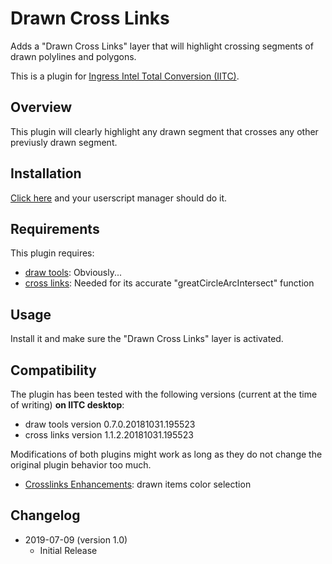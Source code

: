 # Drawn Cross Links

Adds a "Drawn Cross Links" layer that will highlight crossing segments of drawn polylines and polygons.

This is a plugin for [Ingress Intel Total Conversion (IITC)](https://github.com/iitc-project/ingress-intel-total-conversion/).

## Overview

This plugin will clearly highlight any drawn segment that crosses any other previusly drawn segment.

## Installation
[Click here](https://github.com/manierim/drawn-crosslinks/raw/master/drawn-crosslinks.user.js) and your userscript manager should do it.

## Requirements

This plugin requires:

- [draw tools](https://iitc.me/desktop/): Obviously...
- [cross links](https://iitc.me/desktop/): Needed for its accurate "greatCircleArcIntersect" function

## Usage

Install it and make sure the "Drawn Cross Links" layer is activated.

## Compatibility

The plugin has been tested with the following versions (current at the time of writing) **on IITC desktop**:
- draw tools version 0.7.0.20181031.195523
- cross links version 1.1.2.20181031.195523

Modifications of both plugins might work as long as they do not change the original plugin behavior too much.

- [Crosslinks Enhancements](https://github.com/manierim/crosslinks-enhancements): drawn items color selection

## Changelog

- 2019-07-09 (version 1.0)
  + Initial Release
